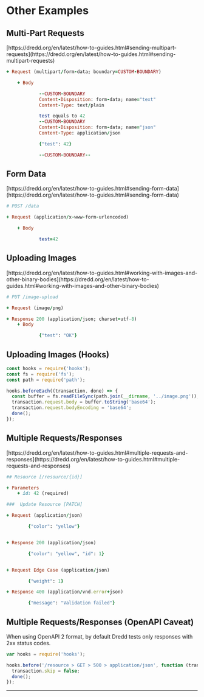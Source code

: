 ##

<h1>Other Examples</h1>

## Multi-Part Requests

<div class="small-link-wrapper">
[https://dredd.org/en/latest/how-to-guides.html#sending-multipart-requests](https://dredd.org/en/latest/how-to-guides.html#sending-multipart-requests)
</div>

```ruby
+ Request (multipart/form-data; boundary=CUSTOM-BOUNDARY)

    + Body

            --CUSTOM-BOUNDARY
            Content-Disposition: form-data; name="text"
            Content-Type: text/plain

            test equals to 42
            --CUSTOM-BOUNDARY
            Content-Disposition: form-data; name="json"
            Content-Type: application/json

            {"test": 42}

            --CUSTOM-BOUNDARY--
```

## Form Data


<div class="small-link-wrapper">
[https://dredd.org/en/latest/how-to-guides.html#sending-form-data](https://dredd.org/en/latest/how-to-guides.html#sending-form-data)
</div>

```ruby
# POST /data

+ Request (application/x-www-form-urlencoded)

    + Body

            test=42
```

## Uploading Images


<div class="small-link-wrapper">[https://dredd.org/en/latest/how-to-guides.html#working-with-images-and-other-binary-bodies](https://dredd.org/en/latest/how-to-guides.html#working-with-images-and-other-binary-bodies)
</div>

```ruby
# PUT /image-upload

+ Request (image/png)

+ Response 200 (application/json; charset=utf-8)
    + Body

            {"test": "OK"}
```

## Uploading Images (Hooks)

```javascript
const hooks = require('hooks');
const fs = require('fs');
const path = require('path');

hooks.beforeEach((transaction, done) => {
  const buffer = fs.readFileSync(path.join(__dirname, '../image.png'));
  transaction.request.body = buffer.toString('base64');
  transaction.request.bodyEncoding = 'base64';
  done();
});
```

## Multiple Requests/Responses

<div class="small-link-wrapper">
[https://dredd.org/en/latest/how-to-guides.html#multiple-requests-and-responses](https://dredd.org/en/latest/how-to-guides.html#multiple-requests-and-responses)
</div>

```ruby
## Resource [/resource/{id}]

+ Parameters
    + id: 42 (required)

###  Update Resource [PATCH]

+ Request (application/json)

        {"color": "yellow"}


+ Response 200 (application/json)

        {"color": "yellow", "id": 1}


+ Request Edge Case (application/json)

        {"weight": 1}

+ Response 400 (application/vnd.error+json)

        {"message": "Validation failed"}
```

## Multiple Requests/Responses (OpenAPI Caveat)

When using OpenAPI 2 format, by default Dredd tests only responses with 2xx status codes.

```javascript
var hooks = require('hooks');

hooks.before('/resource > GET > 500 > application/json', function (transaction, done) {
  transaction.skip = false;
  done();
});
```

---
